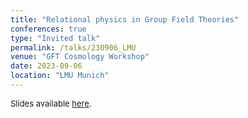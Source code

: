 ```yaml
---
title: "Relational physics in Group Field Theories"
conferences: true
type: "Invited talk"
permalink: /talks/230906_LMU
venue: "GFT Cosmology Workshop"
date: 2023-09-06
location: "LMU Munich"
---
```


<span style="font-size: small">Slides available [here](http://marchetti-luca.github.io/files/230906_LMU_slides.pdf).</span>
